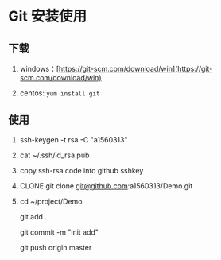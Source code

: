 ﻿# Git 安装使用

## 下载

1. windows：[https://git-scm.com/download/win](https://git-scm.com/download/win)

2. centos: `yum install git`

## 使用

1. 
	ssh-keygen -t rsa -C "a1560313"
2. 
	cat ~/.ssh/id_rsa.pub
3.
	copy ssh-rsa code into github sshkey

4. CLONE
	git clone git@github.com:a1560313/Demo.git
5. 
	cd ~/project/Demo

	git add .

	git commit -m "init add"

	git push origin master

